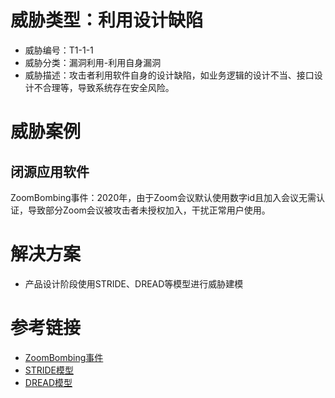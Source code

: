 # 威胁类型：利用设计缺陷
- 威胁编号：T1-1-1
- 威胁分类：漏洞利用-利用自身漏洞
- 威胁描述：攻击者利用软件自身的设计缺陷，如业务逻辑的设计不当、接口设计不合理等，导致系统存在安全风险。

# 威胁案例
## 闭源应用软件
ZoomBombing事件：2020年，由于Zoom会议默认使用数字id且加入会议无需认证，导致部分Zoom会议被攻击者未授权加入，干扰正常用户使用。

# 解决方案
- 产品设计阶段使用STRIDE、DREAD等模型进行威胁建模

# 参考链接
- [ZoomBombing事件](https://community.zoom.com/t5/Zoom-Meetings/Zoom-Bombing/m-p/34968)
- [STRIDE模型](https://en.wikipedia.org/wiki/STRIDE_(security))
- [DREAD模型](https://en.wikipedia.org/wiki/DREAD)
